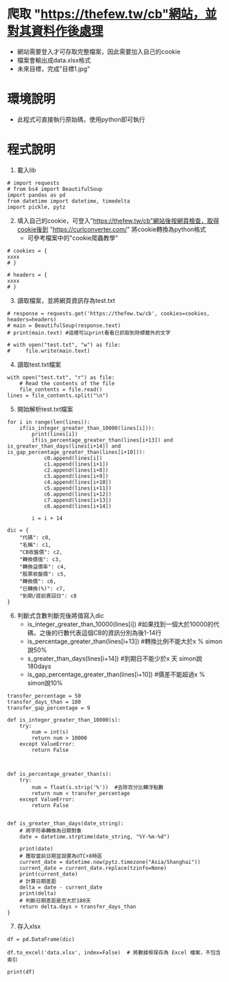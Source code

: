 # 爬取 "https://thefew.tw/cb"網站，並對其資料作後處理
   - 網站需要登入才可存取完整檔案，因此需要加入自己的cookie
   - 檔案會輸出成data.xlsx格式
   - 未來目標，完成"目標1.jpg"

# 環境說明
  - 此程式可直接執行原始碼，使用python即可執行
    
# 程式說明

1. 載入lib 
```shell
# import requests
# from bs4 import BeautifulSoup
import pandas as pd
from datetime import datetime, timedelta
import pickle, pytz

```
2. 填入自己的cookie，可登入"https://thefew.tw/cb"網站後按網頁檢查，取得cookie後到 "https://curlconverter.com/" 將cookie轉換為python格式
   - 可參考檔案中的"cookie爬蟲教學"
```shell
# cookies = {
xxxx
# }

# headers = {
xxxx
# }
```
3. 讀取檔案，並將網頁資訊存為test.txt
```shell
# response = requests.get('https://thefew.tw/cb', cookies=cookies, headers=headers)
# main = BeautifulSoup(response.text)
# print(main.text) #這裡可以print看看已抓取到除標籤外的文字

# with open("test.txt", "w") as file:
#     file.write(main.text)
```

4. 讀取test.txt檔案
```shell
with open("test.txt", "r") as file:
    # Read the contents of the file
    file_contents = file.read()
lines = file_contents.split("\n")
```

5. 開始解析test.txt檔案
```shell
for i in range(len(lines)):
    if(is_integer_greater_than_10000(lines[i])):
        print(lines[i])
        if(is_percentage_greater_than(lines[i+13]) and is_greater_than_days(lines[i+14]) and is_gap_percentage_greater_than(lines[i+10])):
            c0.append(lines[i])
            c1.append(lines[i+1])
            c2.append(lines[i+8])
            c3.append(lines[i+9])
            c4.append(lines[i+10])
            c5.append(lines[i+11])
            c6.append(lines[i+12])
            c7.append(lines[i+13])
            c8.append(lines[i+14])

        i = i + 14
        
dic = {
    "代碼": c0,
    "名稱": c1,
    "CB收盤價": c2,
    "轉換價值": c3,
    "轉換溢價率": c4,
    "股票收盤價": c5,
    "轉換價": c6,
    "已轉換(%)": c7,
    "到期/提前賣回日": c8
}
```

6. 判斷式含數判斷完後將值寫入dic
   - is_integer_greater_than_10000(lines[i]) #如果找到一個大於10000的代碼，之後的行數代表這個CB的資訊分別為後1-14行
   - is_percentage_greater_than(lines[i+13]) #轉換比例不能大於x % simon說50%
   - s_greater_than_days(lines[i+14]) #到期日不能少於x 天 simon說180days
   - is_gap_percentage_greater_than(lines[i+10]) #價差不能超過x % simon說10%
```shell
transfer_percentage = 50
transfer_days_than = 180
transfer_gap_percentage = 9

def is_integer_greater_than_10000(s):
    try:
        num = int(s)
        return num > 10000
    except ValueError:
        return False



def is_percentage_greater_than(s):
    try:
        num = float(s.strip('%'))  #去除百分比轉浮點數
        return num < transfer_percentage
    except ValueError:
        return False


def is_greater_than_days(date_string):
    # 將字符串轉換為日期對象
    date = datetime.strptime(date_string, "%Y-%m-%d")
    
    print(date)
    # 獲取當前日期並設置為UTC+8時區
    current_date = datetime.now(pytz.timezone("Asia/Shanghai"))
    current_date = current_date.replace(tzinfo=None)
    print(current_date)
    # 計算日期差距
    delta = date - current_date
    print(delta)
    # 判斷日期差距是否大於180天
    return delta.days > transfer_days_than
}
```
7. 存入xlsx
```shell
df = pd.DataFrame(dic)

df.to_excel('data.xlsx', index=False)  # 將數據框保存為 Excel 檔案，不包含索引

print(df)

```
